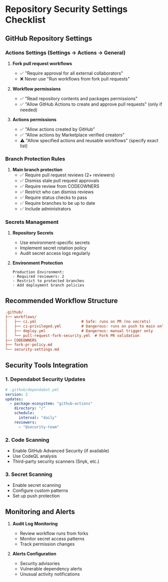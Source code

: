 # Repository Security Settings Checklist

## GitHub Repository Settings

### Actions Settings (Settings → Actions → General)

1. **Fork pull request workflows**

   - ✅ "Require approval for all external collaborators"
   - ❌ Never use "Run workflows from fork pull requests"

2. **Workflow permissions**

   - ✅ "Read repository contents and packages permissions"
   - ✅ "Allow GitHub Actions to create and approve pull requests" (only if needed)

3. **Actions permissions**
   - ✅ "Allow actions created by GitHub"
   - ✅ "Allow actions by Marketplace verified creators"
   - ⚠️ "Allow specified actions and reusable workflows" (specify exact list)

### Branch Protection Rules

1. **Main branch protection**
   - ✅ Require pull request reviews (2+ reviewers)
   - ✅ Dismiss stale pull request approvals
   - ✅ Require review from CODEOWNERS
   - ✅ Restrict who can dismiss reviews
   - ✅ Require status checks to pass
   - ✅ Require branches to be up to date
   - ✅ Include administrators

### Secrets Management

1. **Repository Secrets**

   - Use environment-specific secrets
   - Implement secret rotation policy
   - Audit secret access logs regularly

2. **Environment Protection**

   ```test
   Production Environment:
   - Required reviewers: 2
   - Restrict to protected branches
   - Add deployment branch policies
   ```

## Recommended Workflow Structure

```ini
.github/
├── workflows/
│   ├── ci.yml                    # Safe: runs on PR (no secrets)
│   ├── ci-privileged.yml         # Dangerous: runs on push to main only
│   ├── deploy.yml                # Dangerous: manual trigger only
│   └── pull-request-fork-security.yml  # Fork PR validation
├── CODEOWNERS
├── fork-pr-policy.md
└── security-settings.md
```

## Security Tools Integration

### 1. Dependabot Security Updates

```yaml
# .github/dependabot.yml
version: 2
updates:
  - package-ecosystem: "github-actions"
    directory: "/"
    schedule:
      interval: "daily"
    reviewers:
      - "@security-team"
```

### 2. Code Scanning

- Enable GitHub Advanced Security (if available)
- Use CodeQL analysis
- Third-party security scanners (Snyk, etc.)

### 3. Secret Scanning

- Enable secret scanning
- Configure custom patterns
- Set up push protection

## Monitoring and Alerts

1. **Audit Log Monitoring**

   - Review workflow runs from forks
   - Monitor secret access patterns
   - Track permission changes

2. **Alerts Configuration**
   - Security advisories
   - Vulnerable dependency alerts
   - Unusual activity notifications
